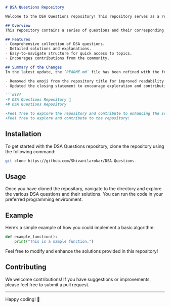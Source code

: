 ```markdown
# DSA Questions Repository

Welcome to the DSA Questions repository! This repository serves as a resource for various Data Structures and Algorithms questions, providing solutions and insights to help you enhance your coding skills.

## Overview
This repository contains a series of questions and their corresponding solutions related to Data Structures and Algorithms. It aims to assist learners and developers in understanding key concepts and improving their problem-solving capabilities.

## Features
- Comprehensive collection of DSA questions.
- Detailed solutions and explanations.
- Easy-to-navigate structure for quick access to topics.
- Encourages contributions from the community.

## Summary of the Changes
In the latest update, the `README.md` file has been refined with the following changes:

- Removed the emoji from the repository title for improved readability.
- Updated the closing statement to encourage exploration and contributions without unnecessary embellishment.

```diff
-# DSA Questions Repository 🤖
+# DSA Questions Repository

-Feel free to explore the repository and contribute to enhancing the solutions! Happy coding! 🚀
+Feel free to explore and contribute to the repository!
```

## Installation
To get started with the DSA Questions repository, clone the repository using the following command:

```bash
git clone https://github.com/Shivanilarokar/DSA-Questions-
```

## Usage
Once you have cloned the repository, navigate to the directory and explore the various DSA questions and their solutions. You can run the code in your preferred programming environment.

## Example
Here’s a simple example of how you could implement a basic algorithm:

```python
def example_function():
    print("This is a sample function.")
```

Feel free to modify and enhance the solutions provided in this repository!

## Contributing
We welcome contributions! If you have suggestions or improvements, please feel free to submit a pull request.

---

Happy coding! 🎉
```